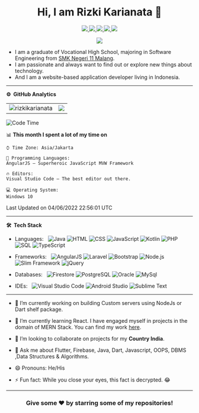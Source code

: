 
<!--![](https://github.com/imKashyap/imKashyap/blob/master/banner.png)-->
<p align="center"> <h1 align="center"> Hi, I am Rizki Karianata 👋 </h1></p>
<p align="center">
<a href="https://www.linkedin.com/in/rizkikarianata/"><img src="https://img.shields.io/badge/LinkedIn-0077B5?style=for-the-badge&logo=linkedin&logoColor=white"/> </a>
<a href="https://www.buymeacoffee.com/rizkikarianata"><img src="https://img.shields.io/badge/Buy_Me_A_Coffee-FFDD00?style=for-the-badge&logo=buy-me-a-coffee&logoColor=black"/> </a>
<a href="https://twitter.com/RizkiKarianata"><img src="https://img.shields.io/badge/Twitter-1DA1F2?style=for-the-badge&logo=twitter&logoColor=white"/> </a>
<a href="https://www.instagram.com/rizkikarianata/"><img src="https://img.shields.io/badge/Instagram-E4405F?style=for-the-badge&logo=instagram&logoColor=white"/> </a>
<a href="mailto:natarizky884@gmail.com"><img src="https://img.shields.io/badge/Gmail-D14836?style=for-the-badge&logo=gmail&logoColor=white"/> </a>
</p>

<p align="center"> <img src="https://komarev.com/ghpvc/?username=RizkiKarianata&label=Profile%20Visits&color=blue&style=plastic%22%20alt=%22rizkikarianata" /> </p>

* I am a graduate of Vocational High School, majoring in Software Engineering from [SMK Negeri 11 Malang](http://smkn11malang.sch.id/old/).
* I am passionate and always want to find out or explore new things about technology.
* And I am a website-based application developer living in Indonesia.

***
**⚙️ &nbsp;GitHub Analytics**
<table style="width:100%">
  <tr>
    <td> <img src="https://github-readme-stats.vercel.app/api?username=RizkiKarianata&show_icons=true&theme=dark&locale=en&hide_border=true" alt="rizkikarianata" /></td>
    <td><img src="https://github-readme-stats.vercel.app/api/top-langs/?username=RizkiKarianata&theme=dark&hide_border=true&layout=compact"></td>
  </tr>
</table>

<!-- [![Kashyap's wakatime stats](https://github-readme-stats.vercel.app/api/wakatime?username=imkashyap&theme=tokyonight)](https://github.com/imkashyap/github-readme-stats)-->
<!-- *** -->
<!--START_SECTION:waka-->
![Code Time](http://img.shields.io/badge/Code%20Time-0%20secs-blue)

📊 **This month I spent a lot of my time on** 

```text
⌚︎ Time Zone: Asia/Jakarta

💬 Programming Languages: 
AngularJS — Superheroic JavaScript MVW Framework

🔥 Editors: 
Visual Studio Code — The best editor out there.

💻 Operating System: 
Windows 10

```


 Last Updated on 04/06/2022 22:56:01 UTC
<!--END_SECTION:waka-->
***

**🛠 &nbsp;Tech Stack**

- Languages: &nbsp;
  ![Java](https://img.shields.io/badge/-Java-333333?style=flat&logo=Java&logoColor=007ACC)
  ![HTML](https://img.shields.io/badge/-HTML-333333?style=flat&logo=HTML5)
  ![CSS](https://img.shields.io/badge/-CSS-333333?style=flat&logo=CSS3&logoColor=1572B6)
  ![JavaScript](https://img.shields.io/badge/-JavaScript-333333?style=flat&logo=javascript)
  ![Kotlin](https://img.shields.io/badge/-Kotlin-333333?style=flat&logo=Kotlin)
  ![PHP](https://img.shields.io/badge/-PHP-333333?style=flat&logo=php)
  ![SQL](https://img.shields.io/badge/-SQL-333333?style=flat&logo=sqlite)
  ![TypeScript](https://img.shields.io/badge/-TypeScript-333333?style=flat&logo=typescript)

- Frameworks: &nbsp;
  ![AngularJS](https://img.shields.io/badge/-AngularJS-333333?style=flat&logo=angularjs&logoColor=007ACC)
  ![Laravel](https://img.shields.io/badge/-Laravel-333333?style=flat&logo=laravel&logoColor=007ACC)
  ![Bootstrap](https://img.shields.io/badge/-Bootstrap-333333?style=flat&logo=bootstrap&logoColor=563D7C)
  ![Node.js](https://img.shields.io/badge/-Node.js-333333?style=flat&logo=node.js&logoColor=007ACC)
  ![Slim Framework](https://img.shields.io/badge/-Slim%20Framework-333333?style=flat&logo=php&logoColor=007ACC)
  ![jQuery](https://img.shields.io/badge/-jQuery-333333?style=flat&logo=jquery)

- Databases:  &nbsp;
  ![Firestore](https://img.shields.io/badge/-Firestore-333333?style=flat&logo=firebase)
  ![PostgreSQL](https://img.shields.io/badge/-PostgreSQL-333333?style=flat&logo=postgresql)
  ![Oracle](https://img.shields.io/badge/-Oracle-333333?style=flat&logo=oracle)
  ![MySql](https://img.shields.io/badge/-MySql-333333?style=flat&logo=mysql)

- IDEs: &nbsp;
  ![Visual Studio Code](https://img.shields.io/badge/-Visual%20Studio%20Code-333333?style=flat&logo=visual-studio-code&logoColor=007ACC)
  ![Android Studio](https://img.shields.io/badge/-Android%20Studio-333333?style=flat&logo=android-studio)
  ![Sublime Text](https://img.shields.io/badge/-Sublime%20Text-333333?style=flat&logo=sublime-text)

***

-  🔭 I’m currently working on building Custom servers using NodeJs or Dart shelf package.

-  🌱 I’m currently learning React. I have engaged myself in projects in the domain of MERN Stack. You can find my work [here](https://github.com/imKashyap?tab=repositories).

-  👯 I’m looking to collaborate on projects for my **Country India**.

-  💬 Ask me about Flutter, Firebase, Java, Dart, Javascript, OOPS, DBMS ,Data Structures & Algorithms.

-  😄 Pronouns: He/His

-  ⚡ Fun fact: While you close your eyes, this fact is decrypted. 😂

<!-- -  📫 How to reach me:
[![LinkedIn](https://img.shields.io/badge/-Rahul_Kashyap-2867B2?style=flat&logo=Linkedin&logoColor=white)](https://www.linkedin.com/in/rahul-kashyap-230577195/)
[![Twitter](https://img.shields.io/badge/-imkashyap_-1da1f2?style=flat&logo=Twitter&logoColor=white)](https://twitter.com/imkashyap_)
[![Instagram](https://img.shields.io/badge/-imkashyap__-833ab4?style=flat&logo=Instagram&logoColor=white)](https://www.instagram.com/imkashyap__/)
[![Gmail](https://img.shields.io/badge/-Rahul_Kashyap-DB4437?style=flat&logo=Gmail&logoColor=white)](mailto:rahulkashyap4041@gmail.com) -->

***

<!-- ![](https://activity-graph.herokuapp.com/graph?username=imkashyap&theme=react-dark&hide_border=true&area=true) -->

<div align="center">

### Give some ❤️ by starring some of my repositories!

</div>
